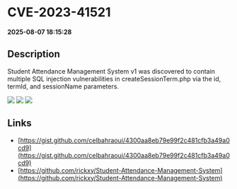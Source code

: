 # CVE-2023-41521

**2025-08-07 18:15:28**

## Description
Student Attendance Management System v1 was discovered to contain multiple SQL injection vulnerabilities in createSessionTerm.php via the id, termId, and sessionName parameters.

![](https://img.shields.io/static/v1?label=Score&message=8.8&color=red)
![](https://img.shields.io/static/v1?label=Severity&message=HIGH&color=red)
![](https://img.shields.io/static/v1?label=CWE&message=SQL&color=green)

## Links
- [https://gist.github.com/celbahraoui/4300aa8eb79e99f2c481cfb3a49a0cd9](https://gist.github.com/celbahraoui/4300aa8eb79e99f2c481cfb3a49a0cd9)
- [https://github.com/rickxy/Student-Attendance-Management-System](https://github.com/rickxy/Student-Attendance-Management-System)
